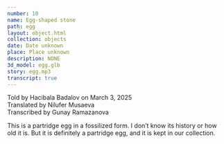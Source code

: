 ```yaml
---
number: 10
name: Egg-shaped stone
path: egg
layout: object.html
collection: objects
date: Date unknown
place: Place unknown
description: NONE
3d_model: egg.glb
story: egg.mp3
transcript: true
---
```


<div class="meta">
Told by Hacibala Badalov on March 3, 2025 <br>
Translated by Nilufer Musaeva<br>
Transcribed by Gunay Ramazanova
</div>

This is a partridge egg in a fossilized form. I don’t know its history or how old it is. But it is definitely a partridge egg, and it is kept in our collection.
